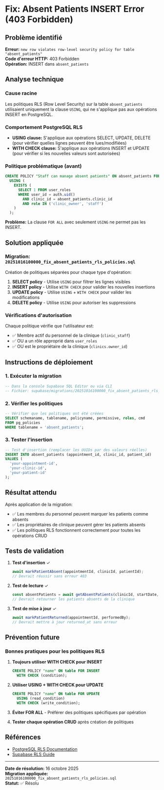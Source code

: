 # Fix: Absent Patients INSERT Error (403 Forbidden)

## Problème identifié

**Erreur:** `new row violates row-level security policy for table "absent_patients"`  
**Code d'erreur HTTP:** 403 Forbidden  
**Opération:** INSERT dans `absent_patients`

## Analyse technique

### Cause racine
Les politiques RLS (Row Level Security) sur la table `absent_patients` utilisaient uniquement la clause `USING`, qui ne s'applique pas aux opérations INSERT en PostgreSQL.

### Comportement PostgreSQL RLS
- **USING clause:** S'applique aux opérations SELECT, UPDATE, DELETE (pour vérifier quelles lignes peuvent être lues/modifiées)
- **WITH CHECK clause:** S'applique aux opérations INSERT et UPDATE (pour vérifier si les nouvelles valeurs sont autorisées)

### Politique problématique (avant)
```sql
CREATE POLICY "Staff can manage absent patients" ON absent_patients FOR ALL
  USING (
    EXISTS (
      SELECT 1 FROM user_roles
      WHERE user_id = auth.uid()
        AND clinic_id = absent_patients.clinic_id
        AND role IN ('clinic_owner', 'staff')
    )
  );
```

**Problème:** La clause `FOR ALL` avec seulement `USING` ne permet pas les INSERT.

## Solution appliquée

### Migration: `20251016100000_fix_absent_patients_rls_policies.sql`

Création de politiques séparées pour chaque type d'opération:

1. **SELECT policy** - Utilise `USING` pour filtrer les lignes visibles
2. **INSERT policy** - Utilise `WITH CHECK` pour valider les nouvelles insertions
3. **UPDATE policy** - Utilise `USING` + `WITH CHECK` pour valider les modifications
4. **DELETE policy** - Utilise `USING` pour autoriser les suppressions

### Vérifications d'autorisation
Chaque politique vérifie que l'utilisateur est:
- ✅ Membre actif du personnel de la clinique (`clinic_staff`)
- ✅ OU a un rôle approprié dans `user_roles`
- ✅ OU est le propriétaire de la clinique (`clinics.owner_id`)

## Instructions de déploiement

### 1. Exécuter la migration
```sql
-- Dans la console Supabase SQL Editor ou via CLI
-- Fichier: supabase/migrations/20251016100000_fix_absent_patients_rls_policies.sql
```

### 2. Vérifier les politiques
```sql
-- Vérifier que les politiques ont été créées
SELECT schemaname, tablename, policyname, permissive, roles, cmd
FROM pg_policies
WHERE tablename = 'absent_patients';
```

### 3. Tester l'insertion
```sql
-- Test d'insertion (remplacer les UUIDs par des valeurs réelles)
INSERT INTO absent_patients (appointment_id, clinic_id, patient_id)
VALUES (
  'your-appointment-id',
  'your-clinic-id',
  'your-patient-id'
);
```

## Résultat attendu

Après application de la migration:
- ✅ Les membres du personnel peuvent marquer les patients comme absents
- ✅ Les propriétaires de clinique peuvent gérer les patients absents
- ✅ Les politiques RLS fonctionnent correctement pour toutes les opérations CRUD

## Tests de validation

1. **Test d'insertion** ✓
   ```javascript
   await markPatientAbsent(appointmentId, clinicId, patientId);
   // Devrait réussir sans erreur 403
   ```

2. **Test de lecture** ✓
   ```javascript
   const absentPatients = await getAbsentPatients(clinicId, startDate, endDate);
   // Devrait retourner les patients absents de la clinique
   ```

3. **Test de mise à jour** ✓
   ```javascript
   await markPatientReturned(appointmentId, performedBy);
   // Devrait mettre à jour returned_at sans erreur
   ```

## Prévention future

### Bonnes pratiques pour les politiques RLS
1. **Toujours utiliser WITH CHECK pour INSERT**
   ```sql
   CREATE POLICY "name" ON table FOR INSERT
     WITH CHECK (condition);
   ```

2. **Utiliser USING + WITH CHECK pour UPDATE**
   ```sql
   CREATE POLICY "name" ON table FOR UPDATE
     USING (read_condition)
     WITH CHECK (write_condition);
   ```

3. **Éviter FOR ALL** - Préférer des politiques spécifiques par opération

4. **Tester chaque opération CRUD** après création de politiques

## Références
- [PostgreSQL RLS Documentation](https://www.postgresql.org/docs/current/ddl-rowsecurity.html)
- [Supabase RLS Guide](https://supabase.com/docs/guides/auth/row-level-security)

---

**Date de résolution:** 16 octobre 2025  
**Migration appliquée:** `20251016100000_fix_absent_patients_rls_policies.sql`  
**Statut:** ✅ Résolu
